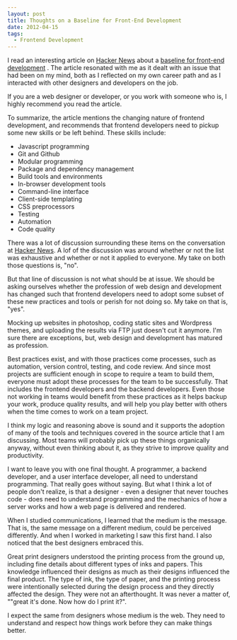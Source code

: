 ```yaml
---
layout: post
title: Thoughts on a Baseline for Front-End Development
date: 2012-04-15
tags:
  - Frontend Development
---
```


I read an interesting article on [Hacker News](http://news.ycombinator.com) about a [baseline for front-end development](http://rmurphey.com/blog/2012/04/12/a-baseline-for-front-end-developers/) . The article resonated with me as it dealt with an issue that had been on my mind, both as I reflected on my own career path and as I interacted with other designers and developers on the job.

If you are a web designer or developer, or you work with someone who is, I highly recommend you read the article. 

To summarize, the article mentions the changing nature of frontend development, and recommends that frontend developers need to pickup some new skills or be left behind. These skills include:

* Javascript programming
* Git and Github
* Modular programming
* Package and dependency management
* Build tools and environments
* In-browser development tools
* Command-line interface
* Client-side templating
* CSS preprocessors
* Testing
* Automation
* Code quality

There was a lot of discussion surrounding these items on the conversation at  [Hacker News](http://news.ycombinator.com/item?id=3833200). A lof of the discussion was around whether or not the list was exhaustive and whether or not it applied to everyone. My take on both those questions is, "no".

But that line of discussion is not what should be at issue. We should be asking ourselves whether the profession of web design and development has changed such that frontend developers need to adopt some subset of these new practices and tools or perish for not doing so. My take on that is, "yes".

Mocking up websites in photoshop, coding static sites and Wordpress themes, and uploading the results via FTP just doesn't cut it anymore. I'm sure there are exceptions, but, web design and development has matured as profession. 

Best practices exist, and with those practices come processes, such as automation, version control, testing, and code review. And since most projects are sufficient enough in scope to require a team to build them, everyone must adopt these processes for the team to be successfully. That includes the frontend developers and the backend developers.  Even those not working in teams would benefit from these practices as it helps backup your work, produce quality results, and will help you play better with others when the time comes to work on a team project.

I think my logic and reasoning above is sound and it supports the adoption of many of the tools and techniques covered in the source article that I am discussing. Most teams will probably pick up these things organically anyway, without even thinking about it, as they strive to improve quality and productivity. 

I want to leave you with one final thought. A programmer, a backend developer, and a user interface developer, all need to understand programming. That really goes without saying. But what I think a lot of people don't realize, is that a designer - even a designer that never touches code - does need to understand programming and the mechanics of how a server works and how a web page is delivered and rendered. 

When I studied communications, I learned that the medium is the message. That is, the same message on a different medium, could be perceived differently. And when I worked in marketing I saw this first hand. I also noticed that the best designers embraced this. 

Great print designers understood the printing process from the ground up, including fine details about different types of inks and papers. This knowledge influenced their designs as much as their designs influenced the final product. The type of ink, the type of paper, and the printing process were intentionally selected during the design process and they directly affected the design. They were not an afterthought. It was never a matter of, ""great it's done. Now how do I print it?".

I expect the same from designers whose medium is the web. They need to understand and respect how things work before they can make things better.

 


